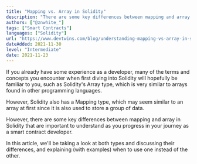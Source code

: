 ```yaml
---
title: "Mapping vs. Array in Solidity"
description: "There are some key differences between mapping and array in Solidity that are important to understand as you progress in your journey as a smart contract developer."
authors: ["@znwhite_"]
tags: ["Smart Contracts"]
languages: ["Solidity"]
url: "https://www.devtwins.com/blog/understanding-mapping-vs-array-in-solidity"
dateAdded: 2021-11-30
level: "Intermediate"
date: 2021-11-23
---
```


If you already have some experience as a developer, many of the terms and concepts you encounter when first diving into Solidity will hopefully be familiar to you, such as Solidity's Array type, which is very similar to arrays found in other programming languages.

However, Solidity also has a Mapping type, which may seem similar to an array at first since it is also used to store a group of data.

However, there are some key differences between mapping and array in Solidity that are important to understand as you progress in your journey as a smart contract developer.

In this article, we'll be taking a look at both types and discussing their differences, and explaining (with examples) when to use one instead of the other.